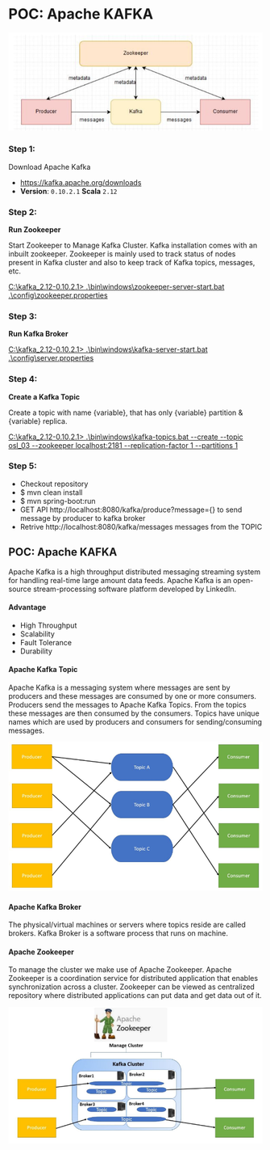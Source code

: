 # POC: Apache KAFKA

![img.png](img.png)

### Step 1:

Download Apache Kafka

* https://kafka.apache.org/downloads 
* **Version**: `0.10.2.1` **Scala** `2.12`

### Step 2:

**Run Zookeeper**

Start Zookeeper to Manage Kafka Cluster. Kafka installation comes with an inbuilt zookeeper. Zookeeper is mainly used to track status of nodes present in Kafka cluster and also to keep track of Kafka topics, messages, etc.

[C:\kafka_2.12-0.10.2.1>
.\bin\windows\zookeeper-server-start.bat .\config\zookeeper.properties]()

### Step 3:
**Run Kafka Broker**

[C:\kafka_2.12-0.10.2.1>
.\bin\windows\kafka-server-start.bat .\config\server.properties]()

### Step 4:
**Create a Kafka Topic**

Create a topic with name {variable}, that has only {variable} partition & {variable} replica.

[C:\kafka_2.12-0.10.2.1>
.\bin\windows\kafka-topics.bat --create --topic osl_03 --zookeeper localhost:2181 --replication-factor 1 --partitions 1]()

### Step 5:
* Checkout repository
* $ mvn clean install
* $ mvn spring-boot:run 
* GET API http://localhost:8080/kafka/produce?message={} to send message by producer to kafka broker 
* Retrive http://localhost:8080/kafka/messages messages from the TOPIC



## POC: Apache KAFKA 

Apache Kafka is a high throughput distributed messaging streaming system for handling real-time  large amount data feeds. Apache Kafka is an open-source stream-processing software platform developed by LinkedIn.



#### Advantage
- High Throughput
- Scalability
- Fault Tolerance
- Durability

#### Apache Kafka Topic
Apache Kafka is a messaging system where messages are sent by producers and these messages are consumed by one or more consumers. Producers send the messages to Apache Kafka Topics. From the topics these messages are then consumed by the consumers. Topics have unique names which are used by producers and consumers for sending/consuming messages.

![img_1.png](img_1.png)

#### Apache Kafka Broker
The physical/virtual machines or servers where topics reside are called brokers. Kafka Broker is a software process that runs on machine.

#### Apache Zookeeper
To manage the cluster we make use of Apache Zookeeper. Apache Zookeeper is a coordination service for distributed application that enables synchronization across a cluster. Zookeeper can be viewed as centralized repository where distributed applications can put data and get data out of it.

![img_2.png](img_2.png)

